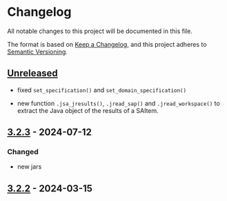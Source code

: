 # Changelog

All notable changes to this project will be documented in this file.

The format is based on [Keep a Changelog](https://keepachangelog.com/en/1.1.0/), and this project adheres
to [Semantic Versioning](https://semver.org/spec/v2.0.0.html).

## [Unreleased]

* fixed `set_specification()` and `set_domain_specification()`

* new function `.jsa_jresults()`, `.jread_sap()` and `.jread_workspace()` to  extract the Java object of the results of a SAItem.

## [3.2.3] - 2024-07-12


### Changed

* new jars

## [3.2.2] - 2024-03-15

[Unreleased]: https://github.com/rjdverse/rjd3workspace/compare/v3.2.3...HEAD
[3.2.3]: https://github.com/rjdverse/rjd3workspace/compare/v3.2.2...v3.2.3
[3.2.2]: https://github.com/rjdverse/rjd3workspace/releases/tag/v3.2.2
